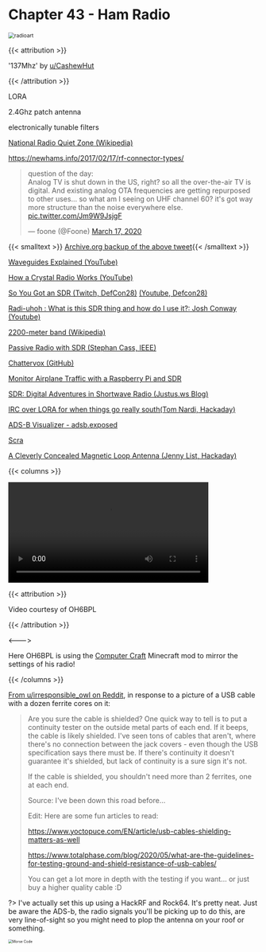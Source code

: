 # Chapter 43 - Ham Radio

<!-- TODO: https://github.com/jopohl/urh -->

<img src=" /eng/radioart.png " alt="radioart" style="zoom:75%;" />

{{< attribution >}}

'137Mhz' by [u/CashewHut](u/CashewHut)

{{< /attribution >}}

LORA

2.4Ghz patch antenna

electronically tunable filters

[National Radio Quiet Zone (Wikipedia)](https://en.wikipedia.org/wiki/United_States_National_Radio_Quiet_Zone)

https://newhams.info/2017/02/17/rf-connector-types/

<blockquote class="twitter-tweet"><p lang="en" dir="ltr">question of the day:<br>Analog TV is shut down in the US, right? so all the over-the-air TV is digital. And existing analog OTA frequencies are getting repurposed to other uses... so what am I seeing on UHF channel 60? it&#39;s got way more structure than the noise everywhere else. <a href="https://t.co/Jm9W9JsjgF">pic.twitter.com/Jm9W9JsjgF</a></p>&mdash; foone (@Foone) <a href="https://twitter.com/Foone/status/1240011033395073024?ref_src=twsrc%5Etfw">March 17, 2020</a></blockquote> <script async src="https://platform.twitter.com/widgets.js" charset="utf-8"></script>

{{< smalltext >}} [Archive.org backup of the above tweet](https://web.archive.org/web/20220117015416/https://twitter.com/Foone/status/1240011033395073024){{< /smalltext >}}

[Waveguides Explained (YouTube)](https://www.youtube.com/watch?v=r9-m17IPOco)

[How a Crystal Radio Works (YouTube)](https://www.youtube.com/watch?v=0-PParSmwtE&list=PL5cGwrD7cv8hK-qxPqRB25Dzs0BtLWhXz)

[So You Got an SDR (Twitch, DefCon28)](https://www.twitch.tv/videos/703442337) [(Youtube, Defcon28)](https://www.youtube.com/watch?v=wDMsh7TJuqw)

[Radi-uhoh : What is this SDR thing and how do I use it?: Josh Conway (Youtube)](https://www.youtube.com/watch?v=jLVDgP4dQ)

[2200-meter band (Wikipedia)](https://en.wikipedia.org/wiki/2200-meter_band)

[Passive Radio with SDR (Stephan Cass, IEEE)](https://spectrum.ieee.org/passive-radar-with-sdr)

[Chattervox (GitHub)](https://github.com/brannondorsey/chattervox)

[Monitor Airplane Traffic with a Raspberry Pi and SDR](https://brianchristner.io/monitor-airplane-traffic-with-a-raspberry-pi/)

[SDR: Digital Adventures in Shortwave Radio (Justus.ws Blog)](https://www.justus.ws/tech/sdr-adventures-in-shortwave/) 

[IRC over LORA for when things go really south(Tom Nardi, Hackaday)](https://hackaday.com/2020/12/12/irc-over-lora-for-when-things-really-go-south/)

[ADS-B Visualizer - adsb.exposed](https://adsb.exposed/?zoom=5&lat=52.3676&lng=4.9041&query=11aea631085a55a6bc0f9b574d7b6c16)

[Scra](https://github.com/myriadrf/ScratchRadio)

[A Cleverly Concealed Magnetic Loop Antenna (Jenny List, Hackaday)](https://hackaday.com/2018/06/23/a-cleverly-concealed-magnetic-loop-antenna/)

{{< columns >}}

<video controls width="80%">    <source src="/eng/kahviccradio.mp4"            type="video/mp4"> </video> <br>

{{< attribution >}}

Video courtesy of OH6BPL

{{< /attribution >}}

<--->

Here OH6BPL is using the [Computer Craft](https://www.computercraft.info/download/) Minecraft mod to mirror the settings of his radio!

{{< /columns >}}

[From u/irresponsible_owl on Reddit](https://www.reddit.com/r/amateurradio/comments/jt4crn/when_one_ferrite_doesnt_do_the_trick/gc3fwvk?utm_source=share&utm_medium=web2x&context=3), in response to a picture of a USB cable with a dozen ferrite cores on it:

> Are you sure the cable is shielded? One quick way to tell is to put a continuity tester on the outside metal parts of each end. If it beeps, the cable is likely shielded. I've seen tons of cables that aren't, where there's no connection between the jack covers - even though the USB specification says there must be. If there's continuity it doesn't guarantee it's shielded, but lack of continuity is a sure sign it's not.
>
> If the cable is shielded, you shouldn't need more than 2 ferrites, one at each end.
>
> Source: I've been down this road before…
>
> Edit: Here are some fun articles to read:
>
> https://www.yoctopuce.com/EN/article/usb-cables-shielding-matters-as-well
>
> https://www.totalphase.com/blog/2020/05/what-are-the-guidelines-for-testing-ground-and-shield-resistance-of-usb-cables/
>
> You can get a lot more in depth with the testing if you want… or just buy a higher quality cable :D

?> I've actually set this up using a HackRF and Rock64. It's pretty neat. Just be aware the ADS-b, the radio signals you'll be picking up to do this, are very line-of-sight so you might need to plop the antenna on your roof or something.

<img src="/eng/MorseDecode.webp" alt="Morse Code" style="zoom:50%;" />